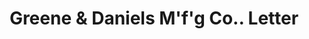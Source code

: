 ---
doi: 10.7916/D8281KQ7
date_other: '1881'
date_other_textual: '1881'
form: correspondence
genre:
- Letters (correspondence)
name:
- Greene & Daniels M'f'g Co.
object_in_context_url: https://biggert.cul.columbia.edu/items/view/ave_biggert_01527
subject_hierarchical_geographic:
- Pawtucket, Rhode Island, United States
subject_name:
- Greene & Daniels M'f'g Co.
title: Greene & Daniels M'f'g Co.. Letter
sort_title: Greene & Daniels M'f'g Co.. Letter
call_number: ave_biggert_01527
coordinates:
- 41.87555555555556,-71.3761111111111
pid: ave_biggert_01527
identifiers: ave_biggert_01527
permalink: /biggert/ave_biggert_01527/
layout: iiif-image-page
---